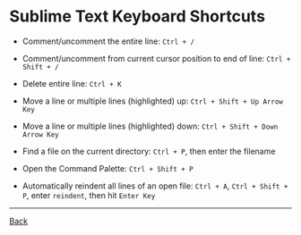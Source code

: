 # Sublime Text Keyboard Shortcuts

- Comment/uncomment the entire line: `Ctrl + /`

- Comment/uncomment from current cursor position to end of line: `Ctrl + Shift + /`

- Delete entire line: `Ctrl + K`

- Move a line or multiple lines (highlighted) up: `Ctrl + Shift + Up Arrow Key`

- Move a line or multiple lines (highlighted) down: `Ctrl + Shift + Down Arrow Key`

- Find a file on the current directory: `Ctrl + P`, then enter the filename

- Open the Command Palette: `Ctrl + Shift + P`

- Automatically reindent all lines of an open file: `Ctrl + A`, `Ctrl + Shift + P`, enter `reindent`, then hit `Enter Key`

---

[Back](../README.md)
